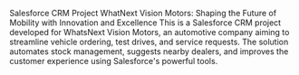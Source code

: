 Salesforce CRM Project
WhatNext Vision Motors: Shaping the Future of Mobility with Innovation and Excellence
This is a Salesforce CRM project developed for WhatsNext Vision Motors, an automotive company aiming to streamline vehicle ordering, test drives, and service requests. 
The solution automates stock management, suggests nearby dealers, and improves the customer experience using Salesforce's powerful tools.

